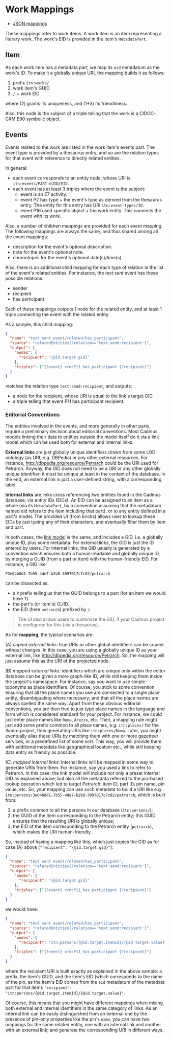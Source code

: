 # Work Mappings

- [JSON mappings](work-mappings.json)

These mappings refer to work items. A work item is an item representing a literary work. The work's EID is provided in the item's `MetadataPart`.

## Item

As each work item has a metadata part, we map its `eid` metadatum as the work's ID. To make it a globally unique URI, the mapping builds it as follows:

1. prefix `itn:works/`
2. work item's GUID
3. `/` + work EID

where (2) grants its uniqueness, and (1+3) its friendliness.

Also, this node is the subject of a triple telling that the work is a CIDOC-CRM E90 symbolic object.

## Events

Events related to the work are listed in the work item's events part. The event type is provided by a thesaurus entry, and so are the relation types for that event with reference to directly related entities.

In general:

- each event corresponds to an entity node, whose URI is `itn:events/PART-GUID/EID`.
- each event has at least 3 triples where the event is the subject:
  - event is an E7 activity.
  - event P2 has type + the event's type as derived from the thesaurus entry. The entity for this entry has URI `itn:event-types/ID`.
  - event P16 used specific object + the work entity. This connects the event with its work.

Also, a number of children mappings are provided for each event mapping. The following mappings are always the same, and thus shared among all the event mappings:

- description for the event's optional description.
- note for the event's optional note.
- chronotopes for the event's optional date(s)/time(s).

Also, there is an additional child mapping for each type of relation in the list of the event's related entities. For instance, the _text sent_ event has these possible relations:

- sender
- recipient
- has participant

Each of these mappings outputs 1 node for the related entity, and at least 1 triple connecting the event with the related entity.

As a sample, this child mapping:

```json
{
  "name": "text sent event/related/has_participant",
  "source": "relatedEntities[?relation=='text:send:recipient']",
  "output": {
    "nodes": {
      "recipient": "{@id.target.gid}"
    },
    "triples": ["{?event} crm:P11_has_participant {?recipient}"]
  }
}
```

matches the relation type `text:send:recipient`, and outputs:

- a node for the recipient, whose URI is equal to the link's target GID.
- a triple telling that event P11 has participant recipient.

### Editorial Conventions

The entities involved in the events, and more generally in other parts, require a preliminary decision about editorial conventions. Most Cadmus models linking their data to entities outside the model itself do it via a link model which can be used both for external and internal links.

**External links** are just globally unique identifiers drawn from some LOD ontology (as URI, e.g. DBPedia) or any other external resources. For instance, <http://dbpedia.org/resource/Petrarch> could be the URI used for Petrarch. Anyway, the GID does not need to be a URI or any other globally unique identifier; it must be unique at least in the context of the database. In the end, an external link is just a user-defined string, with a corresponding label.

**Internal links** are links cross referencing two entities found in the Cadmus database, via entity IDs (EIDs). An EID can be assigned to an item as a whole (via its `MetadataPart`, by a convention assuming that the metadatum named eid refers to the item including that part), or to any entity defined in a part's model. The provided UI (from bricks) allows user to lookup these EIDs by just typing any of their characters, and eventually filter them by item and part.

In both cases, the [link model](https://github.com/vedph/cadmus-bricks-shell/blob/master/projects/myrmidon/cadmus-refs-asserted-ids/README.md#asserted-composite-id) is the same, and includes a GID, i.e. a globally unique ID, plus some metadata. For external links, the GID is just the ID entered by users. For internal links, the GID usually is generated by a convention which ensures both a human-readable and globally unique ID, by merging a GUID (from a part or item) with the human-friendly EID. For instance, a GID like:

```txt
P3e04b8d1-7b55-4de7-b2b8-3097017c7c82/petrarch
```

can be dissected as:

- a `P` prefix telling us that the GUID belongs to a part (for an item we would have `I`).
- the part's (or item's) GUID.
- the EID (here `petrarch`) prefixed by `/`.

>The UI also allows users to customize the GID, if your Cadmus project is configured for this (via a thesaurus).

As for **mapping**, the typical scenarios are:

(A) _copied external links_: true URIs or other global identifiers can be copied without changes. In this case, you are using a globally unique ID as your external link, like <http://dbpedia.org/resource/Petrarch>. So, the mapping will just assume this as the URI of the projected node.

(B) _mapped external links_: identifiers which are unique only within the editor database can be given a more graph-like ID, while still keeping them inside the project's namespace. For instance, say you want to use simple toponyms as place identifiers. Of course, you stick to some convention ensuring that all the place names you use are connected to a single place entity, disambiguating where necessary; and that all the place names are always spelled the same way. Apart from these obvious editorial conventions, you are then free to just type place names in the language and form which is considered standard for your project. For instance, we could just enter place names like `Roma`, `Arezzo`, etc. Then, a mapping rule might just add some prefix common to all place names, e.g. `itn:places/` for the _Itinera_ project, thus generating URIs like `itn:places/Roma`. Later, you might eventually alias these URIs by matching them with one or more gazetteer services, or a predefined list of some sort. This way, you will provide them with additional metadata like geographical location etc., while still keeping data entry as friendly as possible.

(C) _mapped internal links_: internal links will be mapped in some way to generate URIs from them. For instance, say you used a link to refer to Petrarch. In this case, the link model will include not only a preset internal GID as explained above; but also all the metadata referred to the pin-based lookup operation which led to target Petrarch: item ID, part ID, pin name, pin value, etc. So, your mapping can use such metadata to build a URI like e.g. `itn:persons/3e04b8d1-7b55-4de7-b2b8-3097017c7c82/petrarch`, which is built from:

1. a prefix common to all the persons in our database (`itn:persons/`);
2. the GUID of the item corresponding to the Petrarch entity; this GUID ensures that the resulting URI is globally unique;
3. the EID of the item corresponding to the Petrarch entity (`petrarch`), which makes the URI human-friendly.

So, instead of having a mapping like this, which just copies the GID as for case (A) above (`"recipient": "{@id.target.gid}"`):

```json
{
  "name": "text sent event/related/has_participant",
  "source": "relatedEntities[?relation=='text:send:recipient']",
  "output": {
    "nodes": {
      "recipient": "{@id.target.gid}"
    },
    "triples": ["{?event} crm:P11_has_participant {?recipient}"]
  }
}
```

we would have:

```json
{
  "name": "text sent event/related/has_participant",
  "source": "relatedEntities[?relation=='text:send:recipient']",
  "output": {
    "nodes": {
      "recipient": "itn:persons/{@id.target.itemId}/{@id.target.value}"
    },
    "triples": ["{?event} crm:P11_has_participant {?recipient}"]
  }
}
```

where the recipient URI is built exactly as explained in the above sample: a prefix, the item's GUID, and the item's EID (which corresponds to the name of the pin, as the item's EID comes from the `eid` metadatum of the metadata part for that item): `"recipient": "itn:persons/{@id.target.itemId}/{@id.target.value}"`.

Of course, this means that you might have different mappings when mixing both external and internal identifiers in the same category of links. As an internal link can be easily distinguished from an external one by the presence of pin-only properties like the pin's `name`, you can have two mappings for the same related entity, one with an internal link and another with an external link; and generate the corresponding URI in different ways.

